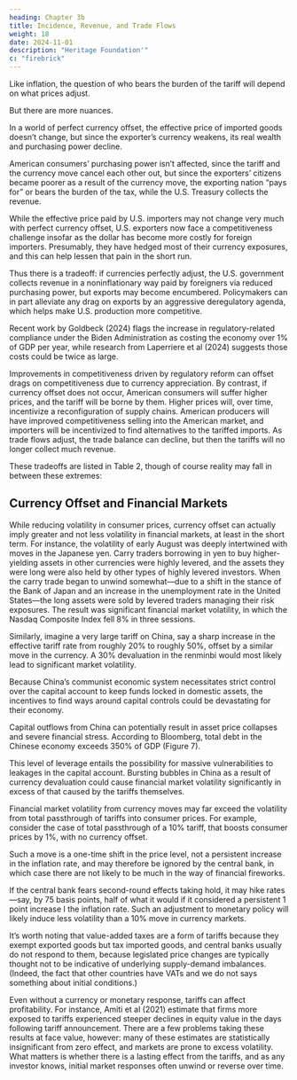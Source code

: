 ```yaml
---
heading: Chapter 3b
title: Incidence, Revenue, and Trade Flows
weight: 18
date: 2024-11-01
description: "Heritage Foundation'"
c: "firebrick"
---
```



Like inflation, the question of who bears the burden of the tariff will depend on what prices adjust. 

But there are more nuances. 

In a world of perfect currency offset, the effective price of imported goods doesn’t change, but since the exporter’s currency weakens, its real wealth and purchasing power decline. 

American consumers’ purchasing power isn’t affected, since the tariff and the currency move cancel each other out, but since the exporters’ citizens became poorer as a result of the currency move, the exporting nation “pays for” or bears the burden of the tax, while the U.S. Treasury collects the revenue.

While the effective price paid by U.S. importers may not change very much with perfect currency offset, U.S. exporters now face a competitiveness challenge insofar as the dollar has become more costly for foreign importers. Presumably, they have hedged most of their currency exposures, and this can help lessen that pain in the short run. 

Thus there is a tradeoff: if currencies perfectly adjust, the U.S. government collects revenue in a noninflationary way paid by foreigners via reduced purchasing power, but exports may become encumbered. Policymakers can in part alleviate any drag on exports by an aggressive deregulatory agenda, which helps make U.S. production more competitive. 

Recent work by Goldbeck (2024) flags the increase in regulatory-related compliance under the Biden Administration as costing the economy over 1% of GDP per year, while research from Laperriere et al (2024) suggests those costs could be twice as large. 

Improvements in competitiveness driven by regulatory reform can offset drags on competitiveness due to currency appreciation. By contrast, if currency offset does not occur, American consumers will suffer higher prices, and the tariff will be borne by them. Higher prices will, over time, incentivize a reconfiguration of supply chains. American producers will have improved competitiveness selling into the American market, and importers will be incentivized to find alternatives to the tariffed imports. As trade flows adjust, the trade balance can decline, but then the tariffs will no longer collect much revenue.

These tradeoffs are listed in Table 2, though of course reality may fall in between these extremes:

<!-- PERFECT CURRENCY OFFSET NO CURRENCY OFFSET
Inflation Noninflationary (after-tariff USD
price unchanged)
Inflationary (tariff passed through)
Incidence Paid for by tariffed nation via reduced
purchasing power from weaker currency
Result in more expensive consumer goods
Trade flows Little effect on trade flows, as effective
import prices don’t increase and
regulatory reform offsets currency
effects on exports
Rebalancing over time as imports are
more expensive relative to domestic
production
Revenue Treasury raises revenue As trade rebalancing away from the
tariffed goods occur, Treasury raises
less revenue

Table 2: Comparison of outcomes under total and no currency offset of tariffs
Once again, there is a disconnect between the macro experience and studies of the microdata on questions of
incidence. However, note that in Cavallo et al (2021), the microdata indicate that price hikes occurred for prices
paid by importers, and that those prices were not passed through to retailers. In other words, the incidence fell on
reduced retailer profit margins, rather than consumers themselves. This helps further bridge the gap between the
microdata and the macro experience in price data.
The same questions about the microdata studies pertain to the finding of reduced wholesaler margins as well:
primarily that this is a short-term effect, and that in the long-run changes to wholesaler profitability will lead to
other changes that will end up passing through the cost. Over time, wholesalers will find ways to source products
more cheaply. Moreover, this result implies that profitability was enhanced for Chinese exporters, since they
experienced both currency depreciation and passthrough of tariff costs to retailers—over time, competition among
them will lead to reduced profitability, or rebalancing of trade flows to other exporters or domestic producers. -->


## Currency Offset and Financial Markets

While reducing volatility in consumer prices, currency offset can actually imply greater and not less volatility in
financial markets, at least in the short term. For instance, the volatility of early August was deeply intertwined with
moves in the Japanese yen. Carry traders borrowing in yen to buy higher-yielding assets in other currencies were
highly levered, and the assets they were long were also held by other types of highly levered investors. When the
carry trade began to unwind somewhat—due to a shift in the stance of the Bank of Japan and an increase in the
unemployment rate in the United States—the long assets were sold by levered traders managing their risk exposures.
The result was significant financial market volatility, in which the Nasdaq Composite Index fell 8% in three sessions.

<!-- USD / JPY
N
ASD
AQ Composite
N A S DAQ CO M POS ITE A N D U S D/J PY
0
15,000
16,000
17,000
18,000
19,000
0
125
135
145
155
165
March April May June July August
2024
Figure 6 During the flash-crash of early August, the correlation between the yen and stocks was near complete. Source: Bloomberg -->


Similarly, imagine a very large tariff on China, say a sharp increase in the effective tariff rate from roughly 20% to roughly 50%, offset by a similar move in the currency. A 30% devaluation in the renminbi would most likely lead to significant market volatility. 

Because China’s communist economic system necessitates strict control over the capital account to keep funds locked in domestic assets, the incentives to find ways around capital controls could be devastating for their economy.

Capital outflows from China can potentially result in asset price collapses and severe financial stress. According to Bloomberg, total debt in the Chinese economy exceeds 350% of GDP (Figure 7).

This level of leverage entails the possibility for massive vulnerabilities to leakages in the capital account. Bursting bubbles in China as a result of currency devaluation could cause financial market volatility significantly in excess of that caused by the tariffs themselves.

Financial market volatility from currency moves may far exceed the volatility from total passthrough of tariffs into consumer prices. For example, consider the case of total passthrough of a 10% tariff, that boosts consumer prices by 1%, with no currency offset. 

Such a move is a one-time shift in the price level, not a persistent increase in the inflation rate, and may therefore be ignored by the central bank, in which case there are not likely to be much in the way of financial fireworks. 

If the central bank fears second-round effects taking hold, it may hike rates—say, by 75 basis points, half of what it would if it considered a persistent 1 point increase I the inflation rate. Such an adjustment to monetary policy will likely induce less volatility than a 10% move in currency markets. 

It’s worth noting that value-added taxes are a form of tariffs because they exempt exported goods but tax imported goods, and central banks usually do not respond to them, because legislated price changes are typically thought not to be indicative of underlying supply-demand imbalances. (Indeed, the fact that other countries have VATs and we do not says something about initial conditions.)

Even without a currency or monetary response, tariffs can affect profitability. For instance, Amiti et al (2021) estimate that firms more exposed to tariffs experienced steeper declines in equity value in the days following tariff announcement. There are a few problems taking these results at face value, however: many of these estimates are statistically insignificant from zero effect, and markets are prone to excess volatility. What matters is whether there is a lasting effect from the tariffs, and as any investor knows, initial market responses often unwind or reverse over time.


<!-- C H I N A TOTAL ECO N O MY D EBT (% G D P)
0%
100%
200%
300%
400%
2004 2006 2008 2010 2012 2014 2016 2018 2020 2022
China Total Economy Debt (%
G
DP) Figure 7 Excessive levels of debt in the Chinese economy. Source: Bloomberg -->


